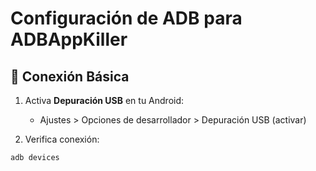 # Configuración de ADB para ADBAppKiller

## 🔌 Conexión Básica
1. Activa **Depuración USB** en tu Android:
   - Ajustes > Opciones de desarrollador > Depuración USB (activar)

2. Verifica conexión:
```bash
adb devices